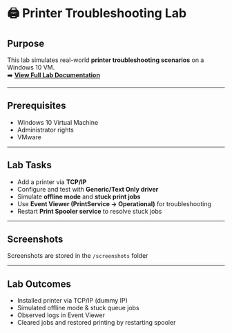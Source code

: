 # 🖨️ Printer Troubleshooting Lab

## Purpose
This lab simulates real-world **printer troubleshooting scenarios** on a Windows 10 VM.  
➡️ **[View Full Lab Documentation](lab03_Printer_Troubleshooting.md)**

---

## Prerequisites
- Windows 10 Virtual Machine  
- Administrator rights  
- VMware

---

## Lab Tasks
- Add a printer via **TCP/IP**  
- Configure and test with **Generic/Text Only driver**  
- Simulate **offline mode** and **stuck print jobs**  
- Use **Event Viewer (PrintService → Operational)** for troubleshooting  
- Restart **Print Spooler service** to resolve stuck jobs  

---

## Screenshots
Screenshots are stored in the `/screenshots` folder

---

## Lab Outcomes
- Installed printer via TCP/IP (dummy IP)  
- Simulated offline mode & stuck queue jobs  
- Observed logs in Event Viewer  
- Cleared jobs and restored printing by restarting spooler  
